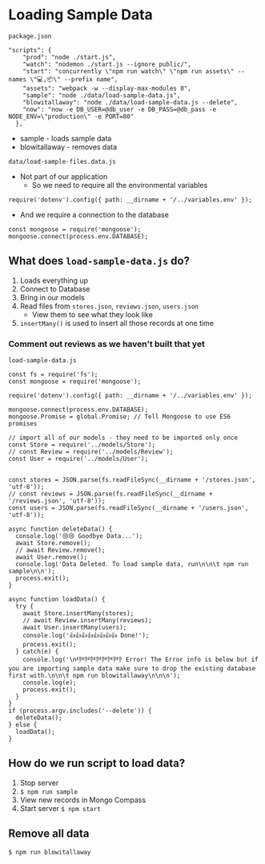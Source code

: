 # Loading Sample Data
`package.json`

```
"scripts": {
    "prod": "node ./start.js",
    "watch": "nodemon ./start.js --ignore public/",
    "start": "concurrently \"npm run watch\" \"npm run assets\" --names \"💻,📦\" --prefix name",
    "assets": "webpack -w --display-max-modules 0",
    "sample": "node ./data/load-sample-data.js",
    "blowitallaway": "node ./data/load-sample-data.js --delete",
    "now": "now -e DB_USER=@db_user -e DB_PASS=@db_pass -e NODE_ENV=\"production\" -e PORT=80"
  },
```

* sample - loads sample data
* blowitallaway - removes data

`data/load-sample-files.data.js`

* Not part of our application
    - So we need to require all the environmental variables

`require('dotenv').config({ path: __dirname + '/../variables.env' });`

* And we require a connection to the database

```
const mongoose = require('mongoose');
mongoose.connect(process.env.DATABASE);
```

## What does `load-sample-data.js` do?
1. Loads everything up
2. Connect to Database
3. Bring in our models
4. Read files from `stores.json`, `reviews.json`, `users.json`
    * View them to see what they look like
5. `insertMany()` is used to insert all those records at one time

### Comment out reviews as we haven't built that yet
`load-sample-data.js`

```
const fs = require('fs');
const mongoose = require('mongoose');

require('dotenv').config({ path: __dirname + '/../variables.env' });

mongoose.connect(process.env.DATABASE);
mongoose.Promise = global.Promise; // Tell Mongoose to use ES6 promises

// import all of our models - they need to be imported only once
const Store = require('../models/Store');
// const Review = require('../models/Review');
const User = require('../models/User');


const stores = JSON.parse(fs.readFileSync(__dirname + '/stores.json', 'utf-8'));
// const reviews = JSON.parse(fs.readFileSync(__dirname + '/reviews.json', 'utf-8'));
const users = JSON.parse(fs.readFileSync(__dirname + '/users.json', 'utf-8'));

async function deleteData() {
  console.log('😢😢 Goodbye Data...');
  await Store.remove();
  // await Review.remove();
  await User.remove();
  console.log('Data Deleted. To load sample data, run\n\n\t npm run sample\n\n');
  process.exit();
}

async function loadData() {
  try {
    await Store.insertMany(stores);
    // await Review.insertMany(reviews);
    await User.insertMany(users);
    console.log('👍👍👍👍👍👍👍👍 Done!');
    process.exit();
  } catch(e) {
    console.log('\n👎👎👎👎👎👎👎👎 Error! The Error info is below but if you are importing sample data make sure to drop the existing database first with.\n\n\t npm run blowitallaway\n\n\n');
    console.log(e);
    process.exit();
  }
}
if (process.argv.includes('--delete')) {
  deleteData();
} else {
  loadData();
}
```

## How do we run script to load data?
1. Stop server
2. `$ npm run sample`
3. View new records in Mongo Compass
4. Start server `$ npm start`

## Remove all data
`$ npm run blowitallaway`

